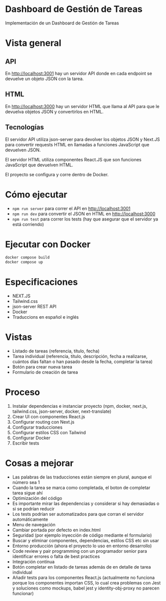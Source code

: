 # Dashboard de Gestión de Tareas

Implementación de un Dashboard de Gestión de Tareas

# Vista general

## API

En [http://localhost:3001](http://localhost:3001) hay un servidor API donde en cada endpoint se devuelve un objeto JSON con la tarea.

## HTML

En [http://localhost:3000](http://localhost:3000) hay un servidor HTML que llama al API para que le devuelva objetos JSON y convertirlos en HTML.

## Tecnologías

El servidor API utiliza json-server para devolver los objetos JSON y Next.JS para convertir requests HTML en llamadas a funciones JavaScript que devuelven JSON.

El servidor HTML utiliza componentes React.JS que son funciones JavaScript que devuelven HTML.

El proyecto se configura y corre dentro de Docker.

# Cómo ejecutar

- `npm run server` para correr el API en [http://localhost:3001](http://localhost:3001)
- `npm run dev` para convertir el JSON en HTML en [http://localhost:3000](http://localhost:3000)
- `npm run test` para correr los tests (hay que asegurar que el servidor ya está corriendo)

# Ejecutar con Docker

```bash
docker compose build
docker compose up
```

# Especificaciones 

- NEXT.JS
- Tailwind.css
- json-server REST API
- Docker
- Traduccions en español e inglés

# Vistas

- Listado de tareas (referencia, título, fecha)
- Tarea individual (referencia, título, descripción, fecha a realizarse, cuántos días faltan o han pasado desde la fecha, completar la tarea)
- Botón para crear nueva tarea
- Formulario de creación de tarea

# Proceso

1. Instalar dependencias e instanciar proyecto (npm, docker, next.js, tailwind.css, json-server, docker, next-translate)
2. Crear UI con componentes React.js
3. Configurar routing con Next.js
4. Configurar traducciones
5. Configurar estilos CSS con Tailwind
6. Configurar Docker
7. Escribir tests

# Cosas a mejorar

- Las palabras de las traducciones están siempre en plural, aunque el número sea 1
- Cuando la tarea se marca como completada, el boton de completar tarea sigue ahí
- Optimización del código
- Es importante mirar las dependencias y considerar si hay demasiadas o si se podrían reducir
- Los tests podrían ser automatizados para que corran el servidor automáticamente
- Menu de navegación
- Cambiar portada por defecto en index.html
- Seguridad (por ejemplo inyección de código mediante el formulario)
- Buscar y eliminar componentes, dependencias, estilos CSS etc sin usar
- Entorno producción (ahora el proyecto lo uso en entorno desarrollo)
- Code review y pair programming con un programador senior para identificar errores o falta de best practices
- Integración contínua
- Botón completar en listado de tareas además de en detalle de tarea individual
- Añadir tests para los componentes React.js (actualmente no funciona porque los componentes importan CSS, lo cual crea problemas con Jest y soluciones como mockups, babel jest y identity-obj-proxy no parecen funcionar)